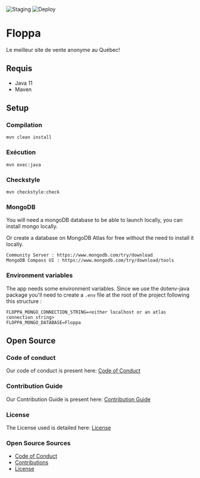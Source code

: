 ![Staging](https://github.com/GLO2003-H22-eq20/Floppa/actions/workflows/deploy-staging.yml/badge.svg)
![Deploy](https://github.com/GLO2003-H22-eq20/Floppa/actions/workflows/deploy-prod.yml/badge.svg)
# Floppa

Le meilleur site de vente anonyme au Québec!

## Requis

- Java 11
- Maven

## Setup

### Compilation

```
mvn clean install
```

### Exécution

```
mvn exec:java
```

### Checkstyle

```
mvn checkstyle:check
```

### MongoDB
You will need a mongoDB database to be able to launch locally, you can install mongo locally.

Or create a database on MongoDB Atlas for free without the need to install it locally.

```
Community Server : https://www.mongodb.com/try/download
MongoDB Compass UI : https://www.mongodb.com/try/download/tools
```

### Environment variables
The app needs some environment variables. 
Since we use the dotenv-java package you'll need to create a `.env` file at the root of the project following this structure : 

```
FLOPPA_MONGO_CONNECTION_STRING=<either localhost or an atlas connection string>
FLOPPA_MONGO_DATABASE=Floppa
```
## Open Source

### Code of conduct
Our code of conduct is present here: [Code of Conduct](CodeOfConduct.md)

### Contribution Guide
Our Contribution Guide is present here: [Contribution Guide](Contributions.md)

### License
The License used is detailed here: [License](License.md)

### Open Source Sources
* [Code of Conduct](https://www.contributor-covenant.org/version/2/1/code_of_conduct/code_of_conduct.md)
* [Contributions](https://gist.github.com/briandk/3d2e8b3ec8daf5a27a62#file-contributing-md)
* [License](https://choosealicense.com/licenses/mit/)
